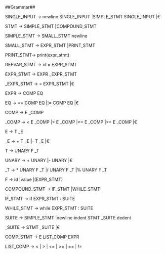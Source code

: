 ##Grammar##

SINGLE_INPUT -> newline SINGLE_INPUT
			   |SIMPLE_STMT SINGLE_INPUT
			   |€

STMT -> SIMPLE_STMT
	   |COMPOUND_STMT

SIMPLE_STMT -> SMALL_STMT newline

SMALL_STMT -> EXPR_STMT
			 |PRINT_STMT

PRINT_STMT-> print(expr_stmt)

DEFVAR_STMT -> id = EXPR_STMT

EXPR_STMT -> EXPR _EXPR_STMT

_EXPR_STMT -> = EXPR_STMT
			 |€

EXPR -> COMP EQ

EQ -> == COMP EQ
	 |!= COMP EQ
	 |€

COMP -> E _COMP

_COMP -> < E _COMP
		|> E _COMP
		|<= E _COMP
		|>= E _COMP
		|€

E -> T _E

_E -> + T _E
	 |- T _E
	 |€

T -> UNARY F _T

UNARY -> + UNARY
		|- UNARY
		|€

_T -> * UNARY F _T
	 |/ UNARY F _T
	 |% UNARY F _T

F  -> id
	 |value
	 |(EXPR_STMT)

COMPOUND_STMT -> IF_STMT
				|WHILE_STMT

IF_STMT -> if EXPR_STMT : SUITE

WHILE_STMT -> while EXPR_STMT : SUITE

SUITE -> SIMPLE_STMT
		|newline indent STMT _SUITE dedent

_SUITE -> STMT _SUITE
		 |€

COMP_STMT -> E LIST_COMP EXPR

LIST_COMP -> < | > | <= | >= | == | !=